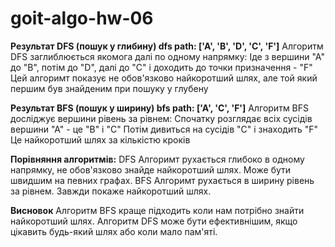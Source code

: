 # goit-algo-hw-06

**Результат DFS (пошук у глибину) dfs path:  ['A', 'B', 'D', 'C', 'F']**
Алгоритм DFS заглиблюється якомога далі по одному напрямку: 
Іде з вершини "А" до "В", потім до "D", далі до "С" і доходить до точки призначення - "F"
Цей алгоримт показує не обов'язково найкоротший шлях, але той який першим був знайденим при пошуку у глубену

**Результат ВFS (пошук у ширину) bfs path:  ['A', 'C', 'F']**
Алгоритм ВFS досліджує вершини рівень за рівнем:
Спочатку розглядає всіх сусідів вершини "А" - це "В" і "С"
Потім дивиться на сусідів "С" і знаходить "F"
Це найкоротший шлях за кількістю кроків

**Порівняння алгоритмів:**
DFS Алгоримт рухається глибоко в одному напрямку, не обов'язково знайде найкоротший шлях. 
Може бути швидшим на певних графах. 
ВFS Алгоримт рухається в ширину рівень за рівнем. Завжди покаже найкоротший шлях. 

**Висновок**
Алгоритм ВFS краще підходить коли нам потрібно знайти найкоротший шлях.
Алгоритм DFS може бути ефективнішим, якщо цікавить будь-який шлях або коли мало пам'яті.
